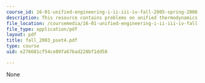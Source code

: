 ```yaml
---
course_id: 16-01-unified-engineering-i-ii-iii-iv-fall-2005-spring-2006
description: This resource contains problems on unified thermodynamics and ada95 programming.
file_location: /coursemedia/16-01-unified-engineering-i-ii-iii-iv-fall-2005-spring-2006/e276681cf54ce89fa67bad228bf1dd58_fall_2003_pset4.pdf
file_type: application/pdf
layout: pdf
title: fall_2003_pset4.pdf
type: course
uid: e276681cf54ce89fa67bad228bf1dd58

---
```

None